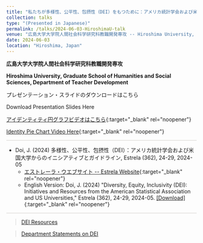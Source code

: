 ```yaml
---
title: "私たちが多様性、公平性、包摂性（DEI）をもつために：アメリカ統計学会および米国大学からのイニシアティブとガイドライン"
collection: talks
type: "(Presented in Japanese)"
permalink: /talks/2024-06-03-HiroshimaU-talk
venue: "広島大学大学院人間社会科学研究科教職開発専攻 -- Hiroshima University, Graduate School of Humanities and Social Sciences, Department of Teacher Development"
date: 2024-06-03
location: "Hiroshima, Japan"
---
```


<style>
  hr {
    height: 2px;
    background-color: #E5E4E2;
    border: none;
  }

  .no-italics {
      font-style: normal;   
  }
</style>

**広島大学大学院人間社会科学研究科教職開発専攻**

**Hiroshima University, Graduate School of Humanities and Social Sciences, Department of Teacher Development**

プレゼンテーション・スライドのダウンロードはこちら

Download Presentation Slides Here

[アイデンティティ円グラフビデオはこちら](https://www.dropbox.com/s/wanl92wieg6og19/IDPieChart.mp4?dl=0){:target="_blank" rel="noopener"}

[Identity Pie Chart Video Here](https://www.dropbox.com/s/wanl92wieg6og19/IDPieChart.mp4?dl=0){:target="_blank" rel="noopener"}

---

* Doi, J. (2024) 多様性、公平性、包摂性（DEI）：アメリカ統計学会および米国大学からのイニシアティブとガイドライン,
Estrela (362), 24-29, 2024-05
  * [エストレーラ・ウエブサイト -- Estrela Website](https://www.sinfonica.or.jp/kanko/estrela){:target="_blank" rel="noopener"}
  * English Version: Doi, J. (2024) "Diversity, Equity, Inclusivity (DEI): Initiatives and Resources from the American Statistical Association and US Universities,"
  Estrela (362), 24-29, 2024-05. [[Download]](/files/2024_DEI_ESTRELA_ENG.pdf){:target="_blank" rel="noopener"}

---
> [DEI Resources](https://jimmydoi.github.io/DEI)

> [Department Statements on DEI](https://jimmydoi.github.io/DEI-Dept)
